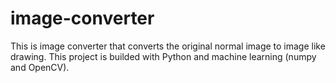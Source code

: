 # image-converter
This is image converter that converts the original normal image to image like drawing. This project is builded with Python and machine learning (numpy and OpenCV).

